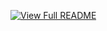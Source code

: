 [![View Full README](https://img.shields.io/badge/View%20README-0066ff?style=for-the-badge)](https://quilted-toad-bc7.notion.site/Readme-2874b82ddc4280babaf8efa411847019?source=copy_link)

